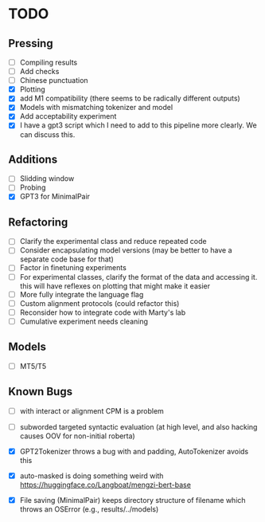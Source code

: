 # TODO

## Pressing

- [ ] Compiling results
- [ ] Add checks
- [ ] Chinese punctuation
- [x] Plotting
- [x] add M1 compatibility (there seems to be radically different outputs)
- [x] Models with mismatching tokenizer and model   
- [x] Add acceptability experiment
- [x] I have a gpt3 script which I need to add to this pipeline more clearly. We can
discuss this. 

## Additions

- [ ] Slidding window
- [ ] Probing
- [x] GPT3 for MinimalPair

## Refactoring 

- [ ] Clarify the experimental class and reduce repeated code
- [ ] Consider encapsulating model versions (may be better to have a separate
  code base for that)
- [ ] Factor in finetuning experiments
- [ ] For experimental classes, clarify the format of the data and accessing it.
        this will have reflexes on plotting that might make it easier 
- [ ] More fully integrate the language flag
- [ ] Custom alignment protocols (could refactor this)
- [ ] Reconsider how to integrate code with Marty's lab
- [ ] Cumulative experiment needs cleaning

## Models

- [ ] MT5/T5

## Known Bugs

- [ ] with interact or alignment CPM is a problem
- [ ] subworded targeted syntactic evaluation (at high level, and also hacking
        causes OOV for non-initial roberta)
- [x] GPT2Tokenizer throws a bug with <unk> and padding, AutoTokenizer avoids this
- [x] auto-masked is doing something weird with https://huggingface.co/Langboat/mengzi-bert-base
- [x] File saving (MinimalPair) keeps directory structure of filename which
  throws an OSError (e.g., results/../models)

